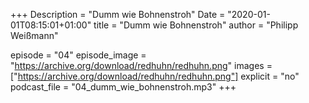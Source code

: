 +++
Description = "Dumm wie Bohnenstroh"
Date = "2020-01-01T08:15:01+01:00"
title = "Dumm wie Bohnenstroh"
author = "Philipp Weißmann"

episode = "04"
episode_image = "https://archive.org/download/redhuhn/redhuhn.png"
images = ["https://archive.org/download/redhuhn/redhuhn.png"]
explicit = "no"
podcast_file = "04_dumm_wie_bohnenstroh.mp3"
+++